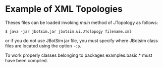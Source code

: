 Example of XML Topologies
=========================

Theses files can be loaded invoking *main* method of JTopology as follows:

`$ java -jar jbotsim.jar jbotsim.ui.JTolopogy filename.xml`

or if you do not use JBotSim jar file, you must specify where JBotsim class files are located using the option `-cp`. 

To work properly classes belonging to packages examples.basic.* must have been compiled.
 
